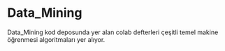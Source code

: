 # Data_Mining
Data_Mining kod deposunda yer alan colab defterleri çeşitli temel makine öğrenmesi algoritmaları yer alıyor.
